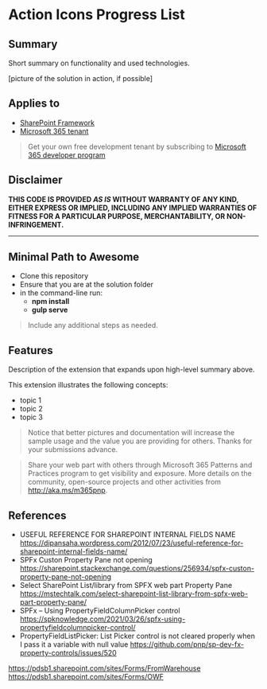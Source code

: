 # Action Icons Progress List

## Summary

Short summary on functionality and used technologies.

[picture of the solution in action, if possible]

## Applies to

- [SharePoint Framework](https://aka.ms/spfx)
- [Microsoft 365 tenant](https://docs.microsoft.com/en-us/sharepoint/dev/spfx/set-up-your-developer-tenant)

> Get your own free development tenant by subscribing to [Microsoft 365 developer program](http://aka.ms/o365devprogram)


## Disclaimer

**THIS CODE IS PROVIDED _AS IS_ WITHOUT WARRANTY OF ANY KIND, EITHER EXPRESS OR IMPLIED, INCLUDING ANY IMPLIED WARRANTIES OF FITNESS FOR A PARTICULAR PURPOSE, MERCHANTABILITY, OR NON-INFRINGEMENT.**

---

## Minimal Path to Awesome

- Clone this repository
- Ensure that you are at the solution folder
- in the command-line run:
  - **npm install**
  - **gulp serve**

> Include any additional steps as needed.

## Features

Description of the extension that expands upon high-level summary above.

This extension illustrates the following concepts:

- topic 1
- topic 2
- topic 3

> Notice that better pictures and documentation will increase the sample usage and the value you are providing for others. Thanks for your submissions advance.

> Share your web part with others through Microsoft 365 Patterns and Practices program to get visibility and exposure. More details on the community, open-source projects and other activities from http://aka.ms/m365pnp.

## References

- USEFUL REFERENCE FOR SHAREPOINT INTERNAL FIELDS NAME
  https://dipansaha.wordpress.com/2012/07/23/useful-reference-for-sharepoint-internal-fields-name/
- SPFx Custon Property Pane not opening
  https://sharepoint.stackexchange.com/questions/256934/spfx-custon-property-pane-not-opening
- Select SharePoint List/library from SPFX web part Property Pane
  https://mstechtalk.com/select-sharepoint-list-library-from-spfx-web-part-property-pane/
- SPFx – Using PropertyFieldColumnPicker control
  https://spknowledge.com/2021/03/26/spfx-using-propertyfieldcolumnpicker-control/
- PropertyFieldListPicker: List Picker control is not cleared properly when I pass it a variable with null value
  https://github.com/pnp/sp-dev-fx-property-controls/issues/520



https://pdsb1.sharepoint.com/sites/Forms/FromWarehouse
https://pdsb1.sharepoint.com/sites/Forms/OWF